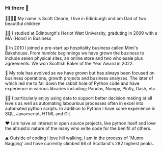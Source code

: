 ### Hi there 👋

👨‍👩‍👧‍👦 My name is Scott Clearie, I live in Edinburgh and am Dad of two beautiful children 

👨‍🎓 I studied at Edinburgh's Heriot Watt University, graduting in 2009 with a MA (Hons) in Business

🍰 In 2010 I joined a pre-start up hospitality business called Mimi's Bakehouse. From humble beginnings we have grown the business to include seven physical sites, an online store and two wholesale plus agreements. We won Scottish Baker of the Year Award in 2022.

🐍 My role has evolved as we have grown but has always been focused on business operations, growth projects and business analyses. The later of which led me to fall down the rabbit hole of Python code and have experience in various libraries including; Pandas, Numpy, Plotly, Dash, etc. 

👨‍💻 I particularly enjoy using data to support better decision making at all levels as well as automating labourious processes often in excel into automated python scripts. In addition to Python I have some experience in SQL, Javacscript, HTML and Git. 

❤️ I am have an interest in open source projects, like python itself and love the altruistic nature of the many who write code for the benifit of others.

⛰️ Outside of coding I love hill walking, I am in the process of 'Munro Bagging' and have currently climbed 68 of Scotland's 282 highest peaks.

